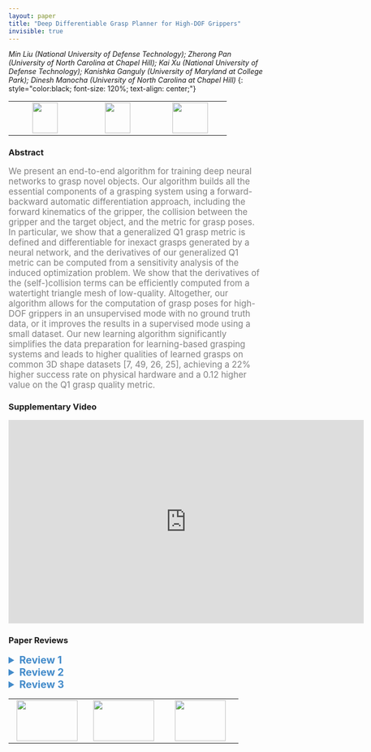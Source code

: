 ```yaml
---
layout: paper
title: "Deep Differentiable Grasp Planner for High-DOF Grippers"
invisible: true
---
```

*Min Liu (National University of Defense Technology); Zherong Pan (University of North Carolina at Chapel Hill); Kai Xu (National University of Defense Technology); Kanishka Ganguly (University of Maryland at College Park); Dinesh Manocha (University of North Carolina at Chapel Hill)*
{: style="color:black; font-size: 120%; text-align: center;"}

<table width="30%"> <tr>
<td style="width: 20%; text-align: center;"><a href="http://www.roboticsproceedings.org/rss16/p066.pdf"><img src="{{ site.baseurl }}/images/paper_link.png"
width = "50"  height = "60"/> </a> </td>

<td style="width: 20%; text-align: center;"><a href="https://gamma.umd.edu/researchdirections/grasping/differentiable_grasp_planner"><img src="{{ site.baseurl }}/images/website_link.png"
width = "50"  height = "60"/> </a> </td>

<td style="width: 20%; text-align: center;"><a href="nan"><img src="{{ site.baseurl }}/images/pheedloop_link.png"
width = "70"  height = "60"/> </a> </td>

</tr></table>

### Abstract
<html><p style="color:gray; font-size: 120%; text-align: justified;">
We present an end-to-end algorithm for training deep neural networks to grasp novel objects. Our algorithm builds all the essential components of a grasping system using a forward-backward automatic differentiation approach, including the forward kinematics of the gripper, the collision between the gripper and the target object, and the metric for grasp poses. In particular, we show that a generalized Q1 grasp metric is defined and differentiable for inexact grasps generated by a neural network, and the derivatives of our generalized Q1 metric can be computed from a sensitivity analysis of the induced optimization problem. We show that the derivatives of the (self-)collision terms can be efficiently computed from a watertight triangle mesh of low-quality. Altogether, our algorithm allows for the computation of grasp poses for high-DOF grippers in an unsupervised mode with no ground truth data, or it improves the results in a supervised mode using a small dataset. Our new learning algorithm significantly simplifies the data preparation for learning-based grasping systems and leads to higher qualities of learned grasps on common 3D shape datasets [7, 49, 26, 25], achieving a 22% higher success rate on physical hardware and a 0.12 higher value on the Q1 grasp quality metric.
</p></html>

### Supplementary Video
<iframe width="700" height="400" src="https://www.youtube.com/embed/j6QHj3-ClGE " frameborder="0" allow="accelerometer; autoplay; encrypted-media; gyroscope; picture-in-picture" allowfullscreen></iframe>

### Paper Reviews
<details><summary style="font-size:20px; color:#438BCA"><b> Review 1</b></summary>
<p style="color:gray; font-size: 120%; text-align: justified; white-space: pre-line">

Strengths:
1) Because it is hard for grasp learning to predict grasping points that are in exact contacts with the target object, the paper proposes a generalized grasping metric with inexact contacts based on the Q1 metric from citation [15]. 
2) It is interesting to combine analytical grasp planning and deep learning for multi-fingered grasp planning. This makes it possible for the grasping method to be used for both local optimal grasp planning and grasp deep learning. 
3) This paper shows the proposed grasping metric is locally differentiable. It derives the sub-gradient of the generalized Q1 grasping metric in two different ways based on previous work (citation [41] and [13]). 
4) It is nice to consider collision avoidance and forward kinematics for the grasp planning, in addition to the grasping metric.
5) The paper performs physical experiments for 50 YCB objects to show the proposed method outperforms an existing grasp planning work (citation [26]) in terms of grasp success rate. 
6) The paper writing is clear. 
7) The supplementary video shows cool real-robot grasping demos, though objects are always placed in roughly the same location on the table. 

Weaknesses: 
1) This paper misses important related work [1] [2] [3] [4] listed below. Multi-fingered grasp planning is formulated as a continuous optimization problem over the learned grasping success function in [1][2]. In particular [1] predates the work cited in this paper claiming to introduce the optimization-based learning approacht o grasping. [3] presents a multi-fingered grasping optimization approach leveraging the learned grasping function and the analytical constraints such as the reconstructed object sign distance field. [4] proposes a grasp learning approach for objects in clutter for parallel jaw grippers. 
[1]  Qingkai Lu, Mark Van der Merwe, Balakumar Sundaralingam and Tucker Hermans. Multi-Fingered Grasp Planning via Inference in Deep Neural Networks. IEEE Robotics & Automation Magazine (RAM) Special Issue: Deep Learning and Machine Learning in Robotics.
[2] Qingkai Lu, Kautilya Chenna, Balakumar Sundaralingam, and Tucker Hermans. Planning Multi-Fingered Grasps as Probabilistic Inference in a Learned Deep Network. International Symposium on Robotics Research (ISRR), 2017.
[3] Mark Van der Merwe, Qingkai Lu,  Balakumar Sundaralingam, Martin Matak and Tucker Hermans. Learning Continuous 3D Reconstructions for Geometrically Aware Grasping. IEEE International Conference on Robotics and Automation (ICRA) 2020.
[4]  Gualtieri, Marcus, Andreas Ten Pas, Kate Saenko, and Robert Platt. High precision grasp pose detection in dense clutter. In 2016 IEEE/RSJ International Conference on Intelligent Robots and Systems (IROS), pp. 598-605. IEEE, 2016.

2) There are at least five hyper parameters in the optimization objective function. 
3) Qualitatively, the grasping results are on par with those of GraspIt! (citation [30]), instead of outperforming GraspIt!. 
4) Each YCB object is only tested for one trial at roughly the same location for the physical experiments. It would make the results and conclusion more convincing by testing each object for multiple trials at different object poses. 
5) The paper does not mention what cameras and how many cameras are used for physical experiments. 
6) In the experimental setup section, it says there is an offline testing set. But the paper did not report the offline testing performance (e.g. the loss values) on the testing set. 
7) The proposed grasp learning method is limited to predict a single successful grasp for the same object, which might fail due to environment or task constraints. 

Questions:
1) How do you choose the object pose for the physical experiment?
2) Are all tested YCB objects unseen from training? 
3) The last sentence of Experimental Results section is unclear: “our neural network failed on the 5 objects due to slippage”. Does “neural network” refer to the grasp optimization with learning? Which 5 objects? 
4) Is the grasping neural network with ResNet-50 structure trained from scratch? Or is it fine-tuned from certain computer vision models? 
</p> </details>

<details><summary style="font-size:20px; color:#438BCA"><b> Review 2</b></summary>
<p style="color:gray; font-size: 120%; text-align: justified; white-space: pre-line">
The paper ‘Deep Differentiable Grasp Planner for High DoF Grippers’ proposes a network architectures that takes as input a set of depth images of a single object from multiple viewpoints and outputs a grasp pose and finger configuration for the Shadow hand. The main contribution of the paper is in the derivation of the loss function that is a differentiable version of the standard Ferrari/Canny metric Q. Specifically, the authors allow gradients event to flow if there is not yet contact between hand and object. They also handle self-collisions.

The authors show that their algorithm can be used as a local grasp optimiser when differentiating the novel loss with respect to the grasp pose and joint configuration. They also show that their algorithm can directly regress to a grasp pose and configuration given depth images. Additionally, the authors demonstrate their approach on a real platform and compare to a prior method.

Strength/Contribution:
- derivation of fully differentiable Q metric which can be used for 
— (i) optimising full hand configuration from an initial hand pose as thereby serve as a local grasp planner
— (ii) output a grasp pose and joint configuration directly 

Weaknesses: 
- Related work: 
— The reviewed related work is mostly sufficient and mentions important pros and cons of prior approaches. However, the authors completely ignore the fact that many of the reviewed works actually solve much more complex grasping tasks than shown in this paper, especially grasping in clutter with more than just one object on a clean table. Furthermore, the authors also ignore that these works do not require multiple depth images but just one. While it is hard to directly compare these very different approaches, the authors should at least comment on these shortcomings of their approach relative to related work. 
— Minor:
	— missing related work for high-DoF hands grasping single objects [a]
	— missing related work that are not sampling-based but use a fully-convolutional architecture to make pixel-wise predictions for grasping in clutter [b] -> the author do not seem to be aware of this kind of work that also seeks alternatives to sampling-based approaches

- Experiments:
— because of the aforementioned two assumptions (single object, depth images from multiple viewpoints), it is very hard to see how this work can have impact in comparison to work that is grasping complex objects in complex, cluttered scenes when only provided a depth or RGB image from a single viewpoint. It would have been helpful for comparison to prior work if the authors would have focussed less on the dexterous hand and rather on the differentiation of the Q-metric and how this newly gained loss helps to train superior learned grasp planners. For example, could the authors train a model that outputs a pose for a parallel-yaw gripper in a cluttered scene be better trained with this loss and achieve a higher success rate than a sampling approach like DexNet? As network architecture, the authors could assume something similar to [b] which predicts grasp quality and optimal pose per pixel in a depth image and works in realtime. These would be experiments that would let the reader really access the impact of the work in relation to prior work. Once this is shown, the author could also show the benefits of the approach for a dexterous hand. It is clear that because it is a more brittle hand, it is difficult to control it for grasping in clutter. 
— the authors make some vague claims about a comparison to a sampling-based method in Section VI.C. It is unclear if the authors use the EigenGrasp planner from [30] or just sample from the mesh surface a set of approach normals and close the fingers. Furthermore, Fig 7 only shows a few solutions of the proposed approach but no comparison to [30]. Therefore the statement that the results are on par is vague. It would have been more useful to compare to other sampling-based approach that also use depth images as input. Also the EigenGrasp Planner (if used) uses a lower-dimensional space for the high DoF. Therefore, a sampling-based approach should not suffer to much in the 2D space of grasp synergies. 

Other comments:
- cite [a,b] appropriately especially in relation to paragraph in related work, page 3, clmn 1
- the authors criticise sampling-based approaches for inferring a good grasp, yet they suffer from the problem that an object may be grasped equally well from multiple grasps and they ask their network to only output one. The authors solve this by pre-computing 100 grasps per training object and then use a chamfer-based loss to find representative grasps. They may want to emphasise more in the related work. Furthermore, the way the training data is generated based on this data loss is unclear in the first pert of Section V (specifically, “…. pick which grasp pose is most representable” is unclear.)
- in general , the paper is somewhat vague about when depth images are used in the experiments.
- Why does fine-tuning the network take so long and so many more episodes than pre-training?
- Success Plan seems meaningless as you didn’t take the geometry of the environment into account during training. How would any difference be a meaningful indicator of grasp quality for the two compared approaches? 

References:
[a] Q. Lu, K. Chenna, B. Sundaralingam, and T. Hermans, “Planning Multi-Fingered Grasps as Probabilistic Inference in a Learned Deep Network,”in Int. Symp. on Robotics Research, 2017.

[b] Douglas Morrison, Juxi Leitner, Peter Corke. “Closing the Loop for Robotic Grasping: A Real-time, Generative Grasp Synthesis Approach”. RSS 2018.

</p> </details>

<details><summary style="font-size:20px; color:#438BCA"><b> Review 3</b></summary>
<p style="color:gray; font-size: 120%; text-align: justified; white-space: pre-line">
The authors present a grasp metric definition that is fully differentiable, includes forward kinematics and terms to avoid undesired collisions. The function can be applied in the context of an optimization framework as a grasp planner for known geometries or in a learning framework. The experiments show improved performance in simulation and on a robotic platform compared to a prior version [26].

Contribution:
The contributions are stated  in the introduction. The paper presents a differentiable grasp metric that includes collision terms. It shows how to calculate its derivatives and a method to compute the collision terms without using signed distance fields but only having access to a watertight triangle mesh of the target object.

The paper is well written and contributions are clearly stated. The method and results are clearly of interest for the wider community. A few recommended improvements follow:

Related Work:
The following statement is incorrect: “All the existing grasp quality metrics have discontinuities”. A lot of prior work has used optimization to find grasps using differentiable metrics, e.g.:
[30]
“Grasping Unknown Objects by Exploiting Complementarity with Robot Hand Geometry” by Kiatos and Malassiotis
"Robotic grasping of unmodeled objects using time-of-flight range data and finger torque information” by Maldonado et al.
These are just a few examples from the top of my head. I’m convinced a thorough literature research will reveal significantly more examples.
“A grasp quality metric is only defined when the gripper and the target object have exact contact” Again, an incorrect statement (see metrics above).
Another relevant line of work are those that use learned, e.g.:
“Multi-Fingered Grasp Planning via Inference in Deep Neural Networks” by Lu et al. 
“This is in contrast with prior works [...]” (Sec. III) I think it makes sense to distinguish your approach from other works. But I think it would also help to show works that use the same/similar formulation as you do. Otherwise the reader might be left with the impression that your approach is unique in that regard.

Method:
Is $m$ (the scalar in matrix $M$, equation (1)) the constant that scales the importance of torques w.r.t. forces? If so, how do you choose it? (often it’s inverse proportional to the extents of the object) And maybe add sentence of what it means (right now you only write “user-provided metric tensor”).

Experiments:
The grasps all seem to be dominated by fingertip contacts (== precision grasps), without any palm contacts (at least none are visible in the figures or video). I assume this is a side effect of the optimization scheme / a local minima. Is there any idea on how power grasps could be favored?
I can’t find any comparable numbers from [30]. Instead you write: “We have compared the (standard) Q_1 metric of our method and that generated using sampling-based grasp planner [30] in Figure 7. The results show that the qualities of our grasp poses are on par with those of [30].”  How is this shown? The Fig. 7 shows a few examples and they have nothing to do with [30]. Would it be possible to add the results of [30] to Table II?
“Our depth cameras are calibrated beforehand to make the camera pose exactly same as the poses used for training.” This sounds non-trivial. How can this exactly be replicated?
Please add percentages for successes in Table II.

Video:
How is success measured in the real-world robot trials? I’m asking because in the video the banana is clearly slipping out of the hand but the video cuts to the next object (i assume this was counted as a success?).


Language / Typos
The paper is well written and easy to follow, two small typos:
P. 7: “our planner provides locally optimal and”
P. 7: “that generated using sampling-based grasp planner”

</p> </details>

<table width="100%"><tr><td style="width: 30%; text-align: center;"><a href="{{ site.baseurl }}/program/papers/65"> <img src="{{ site.baseurl }}/images/previous_icon.png" width = "120"  height = "80"/> </a> </td>

<td style="width: 30%; text-align: center;"><a href="{{ site.baseurl }}/program/papers"> <img src="{{ site.baseurl }}/images/overview_icon.png" width = "120"  height = "80"/> </a> </td> 

<td style="width: 30%; text-align: center;"><a href="{{ site.baseurl }}/program/papers/67"> <img src="{{ site.baseurl }}/images/next_icon.png" width = "100"  height = "80"/> </a> </td> 

</tr></table>

